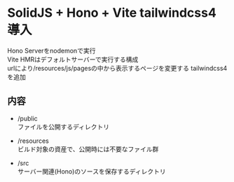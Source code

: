 # SolidJS + Hono + Vite tailwindcss4導入

Hono Serverをnodemonで実行  
Vite HMRはデフォルトサーバーで実行する構成  
urlにより/resources/js/pagesの中から表示するページを変更する
tailwindcss4を追加

## 内容

- /public  
ファイルを公開するディレクトリ  

- /resources  
ビルド対象の資産で、公開時には不要なファイル群  

- /src  
サーバー関連(Hono)のソースを保存するディレクトリ  
